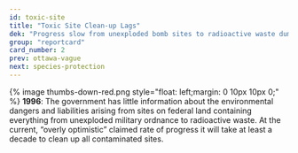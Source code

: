 ```yaml
---
id: toxic-site
title: "Toxic Site Clean-up Lags"
dek: "Progress slow from unexploded bomb sites to radioactive waste dumps."
group: "reportcard"
card_number: 2
prev: ottawa-vague
next: species-protection
---
```

{% image thumbs-down-red.png style="float: left;margin: 0 10px 10px 0;" %}
**1996**: The government has little information about the environmental dangers and liabilities arising from sites on federal land containing everything from unexploded military ordnance to radioactive waste. At the current, “overly optimistic” claimed rate of progress it will take at least a decade to clean up all contaminated sites.
